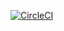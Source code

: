 [![CircleCI](https://circleci.com/gh/domrod/dockerapp.svg?style=svg)](https://circleci.com/gh/domrod/dockerapp)
